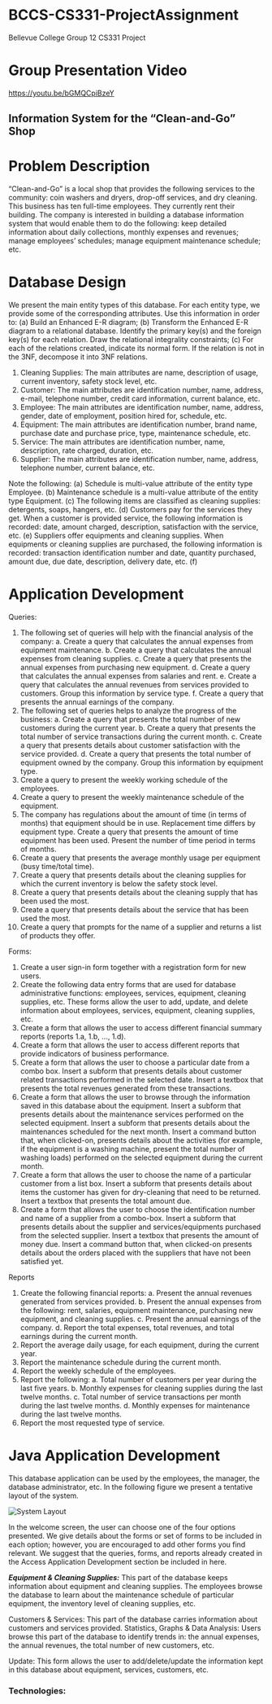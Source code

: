# BCCS-CS331-ProjectAssignment
Bellevue College Group 12 CS331 Project

# Group Presentation Video
https://youtu.be/bGMQCpiBzeY

## Information System for the “Clean-and-Go” Shop

# Problem Description

“Clean-and-Go” is a local shop that provides the following services to the community: coin washers and dryers, drop-off services, and dry cleaning. This business has ten full-time employees. They currently rent their building. The company is interested in building a database information system that would enable them to do the following: keep detailed information about daily collections, monthly expenses and revenues; manage employees’ schedules; manage equipment maintenance schedule;
etc.

# Database Design

We present the main entity types of this database. For each entity type, we provide some of the corresponding attributes. Use this information in order to: (a) Build an Enhanced E-R diagram; (b) Transform the Enhanced E-R diagram to a relational database. Identify the primary key(s) and the foreign key(s) for each relation. Draw the relational integrality constraints; (c) For each of the relations created, indicate its normal form. If the relation is not in the 3NF, decompose it into 3NF relations.
  1. Cleaning Supplies: The main attributes are name, description of usage, current inventory, safety stock level, etc.
  2. Customer: The main attributes are identification number, name, address, e-mail, telephone number, credit card information, current balance, etc.
  3. Employee: The main attributes are identification number, name, address, gender, date of employment, position hired for, schedule, etc.
  4. Equipment: The main attributes are identification number, brand name, purchase date and purchase price, type, maintenance schedule, etc.
  5. Service: The main attributes are identification number, name, description, rate charged, duration, etc.
  6. Supplier: The main attributes are identification number, name, address, telephone number, current balance, etc.
 
 Note the following:
(a) Schedule is multi-value attribute of the entity type Employee.
(b) Maintenance schedule is a multi-value attribute of the entity type Equipment.
(c) The following items are classified as cleaning supplies: detergents, soaps, hangers, etc.
(d) Customers pay for the services they get. When a customer is provided service, the following
information is recorded: date, amount charged, description, satisfaction with the service, etc.
(e) Suppliers offer equipments and cleaning supplies. When equipments or cleaning supplies are purchased, the following information is recorded: transaction identification number and date,
quantity purchased, amount due, due date, description, delivery date, etc.
(f)

# Application Development

Queries:

  1. The following set of queries will help with the financial analysis of the company:
    a. Create a query that calculates the annual expenses from equipment maintenance.
    b. Create a query that calculates the annual expenses from cleaning supplies.
    c. Create a query that presents the annual expenses from purchasing new equipment.
    d. Create a query that calculates the annual expenses from salaries and rent.
    e. Create a query that calculates the annual revenues from services provided to customers.
    Group this information by service type.
    f. Create a query that presents the annual earnings of the company. 
  2. The following set of queries helps to analyze the progress of the business:
    a. Create a query that presents the total number of new customers during the current year.
    b. Create a query that presents the total number of service transactions during the current
    month.
    c. Create a query that presents details about customer satisfaction with the service provided.
    d. Create a query that presents the total number of equipment owned by the company.
       Group this information by equipment type.
  3. Create a query to present the weekly working schedule of the employees.
  4. Create a query to present the weekly maintenance schedule of the equipment.
  5. The company has regulations about the amount of time (in terms of months) that equipment
  should be in use. Replacement time differs by equipment type. Create a query that presents the
  amount of time equipment has been used. Present the number of time period in terms of months.
  6. Create a query that presents the average monthly usage per equipment (busy time/total time). 
  7. Create a query that presents details about the cleaning supplies for which the current inventory is
  below the safety stock level.
  8. Create a query that presents details about the cleaning supply that has been used the most.
  9. Create a query that presents details about the service that has been used the most.
  10. Create a query that prompts for the name of a supplier and returns a list of products they offer.

Forms:
  1. Create a user sign-in form together with a registration form for new users.
  2. Create the following data entry forms that are used for database administrative functions:
  employees, services, equipment, cleaning supplies, etc. These forms allow the user to add, update,
  and delete information about employees, services, equipment, cleaning supplies, etc.
  3. Create a form that allows the user to access different financial summary reports (reports 1.a, 1.b,
  ..., 1.d).
  4. Create a form that allows the user to access different reports that provide indicators of business
  performance.
  5. Create a form that allows the user to choose a particular date from a combo box. Insert a subform that presents details about customer related       transactions performed in the selected date. Insert a textbox that presents the total revenues generated from these transactions.
  6. Create a form that allows the user to browse through the information saved in this database about the equipment. Insert a subform that presents details about the maintenance services performed on the selected equipment. Insert a subform that presents details about the maintenances scheduled for the next month. Insert a command button that, when clicked-on, presents details about the activities (for example, if the equipment is a washing machine, present the total number of washing loads) performed on the selected equipment during the current month.
  7. Create a form that allows the user to choose the name of a particular customer from a list box. Insert a subform that presents details about items the customer has given for dry-cleaning that need to be returned. Insert a textbox that presents the total amount due.
  8. Create a form that allows the user to choose the identification number and name of a supplier from a combo-box. Insert a subform that presents details about the supplier and services/equipments purchased from the selected supplier. Insert a textbox that presents the amount of money due. Insert a command button that, when clicked-on presents details about the orders placed with the suppliers that have not been satisfied yet.
  
Reports

  1. Create the following financial reports:
    a. Present the annual revenues generated from services provided.
    b. Present the annual expenses from the following: rent, salaries, equipment maintenance,
    purchasing new equipment, and cleaning supplies.
    c. Present the annual earnings of the company.
    d. Report the total expenses, total revenues, and total earnings during the current month.
  2. Report the average daily usage, for each equipment, during the current year.
  3. Report the maintenance schedule during the current month.
  4. Report the weekly schedule of the employees.
  5. Report the following:
    a. Total number of customers per year during the last five years.
    b. Monthly expenses for cleaning supplies during the last twelve months.
    c. Total number of service transactions per month during the last twelve months.
    d. Monthly expenses for maintenance during the last twelve months.
  6. Report the most requested type of service.
  

# Java Application Development

This database application can be used by the employees, the manager, the database administrator, etc. In the following figure we present a tentative layout of the system.

![System Layout](https://github.com/vitaliybeinspired/Company-Database-Application/blob/refactor/System%20Layout.png)

In the welcome screen, the user can choose one of the four options presented. We give details about the forms or set of forms to be included in each option; however, you are encouraged to add other forms you find relevant. We suggest that the queries, forms, and reports already created in the Access Application Development section be included in here.

<em>**Equipment & Cleaning Supplies:**</em> This part of the database keeps information about equipment and cleaning supplies. The employees browse the database to learn about the maintenance schedule of particular equipment, the inventory level of cleaning supplies, etc.

Customers & Services: This part of the database carries information about customers and services provided. Statistics, Graphs & Data Analysis: Users browse this part of the database to identify trends in: the annual expenses, the annual revenues, the total number of new customers, etc.

Update: This form allows the user to add/delete/update the information kept in this database about equipment, services, customers, etc.


### Technologies:
